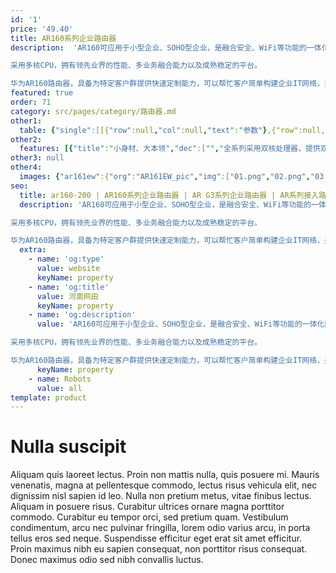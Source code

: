```yaml
---
id: '1'
price: '49.40'
title: AR160系列企业路由器
description:  'AR160可应用于小型企业、SOHO型企业，是融合安全、WiFi等功能的一体化固定接口路由器。

采用多核CPU，拥有领先业界的性能、多业务融合能力以及成熟稳定的平台。

华为AR160路由器，具备为特定客户群提供快速定制能力，可以帮忙客户简单构建企业IT网络，并提供成熟稳定的使用体验。'
featured: true
order: 71
category: src/pages/category/路由器.md
other1: 
  table: {"single":[[{"row":null,"col":null,"text":"参数"},{"row":null,"col":null,"text":"AR160系列"}],[{"row":null,"col":null,"text":"转发性能"},{"row":null,"col":null,"text":"550Kpps"}],[{"row":null,"col":null,"text":"固定WAN端口"},{"row":null,"col":null,"text":"1 * GE"}],[{"row":null,"col":null,"text":"固定LAN端口"},{"row":null,"col":null,"text":"4 * GE（支持切换为WAN口）"}],[{"row":null,"col":null,"text":"Wi-Fi"},{"row":null,"col":null,"text":"802.11 b/g/n(Wi-Fi款型)"}],[{"row":null,"col":null,"text":"内置LTE"},{"row":null,"col":null,"text":"TDD LTE\nFDD LTE(LTE款型)"}],[{"row":null,"col":null,"text":"无线局域网(AC)"},{"row":null,"col":"2","text":"支持AP无线控制器功能，可管理无线AP"}],[{"row":null,"col":null,"text":"QoS"},{"row":null,"col":"2","text":"可提供完善的QoS机制：支持PQ、CQ、WFQ、CBWFQ等调度技术，支持基于IP Precedence、\n802.1P、DSCP、MPLS EXP流量分类，支持流量整形以及WRED拥塞避免机制\n支持等价负载分担（ECMP）和非等价负载分担（UCMP）\n支持智能应用控制（SAC）功能, 可识别P2P流量以及IM流量，并对这些流量进行限速和控制"}],[{"row":null,"col":null,"text":"VPN"},{"row":null,"col":"2","text":"支持IPSec VPN、GRE VPN、DSVPN、L2TP VPN等多种VPN技术"}],[{"row":null,"col":null,"text":"安全"},{"row":null,"col":"2","text":"支持MAC、802.1x、Portal认证、广播抑制、ARP安全等，支持本地认证、AAA认证、RADIUS认证等\n支持包过滤防火墙，支持防火墙安全域"}],[{"row":null,"col":null,"text":"管理维护"},{"row":null,"col":"2","text":"支持SYSLOG、RMON、Web网管、CWMP、SNMP V1/V2/V3、SSH (v1/v2)等功能\n支持U盘快速部署功能"}]]}
other2:
  features: [{"title":"小身材、大本领","dec":["","全系列采用双核处理器，提供双倍应用和双倍性能，并集成3G/LTE或者Wi-Fi无线接入",""]},{"title":"小投资，大回报","dec":["","融合路由、交换、安全、无线的一体化企业网关，有效保护企业投资",""]},{"title":"小产品，大平台","dec":["","采用华为领先的VRP操作系统，模块化和无风扇设计，成熟稳定",""]}]
other3: null
other4:
  images: {"ar161ew":{"org":"AR161EW_pic","img":["01.png","02.png","03.png","04.png","05.png","06.png","07.png","08.png","09.png","10.png","11.png"]}}
seo:
  title: ar160-200 | AR160系列企业路由器 | AR G3系列企业路由器 | AR系列接入路由器 | 路由器 | 企业网络
  description: 'AR160可应用于小型企业、SOHO型企业，是融合安全、WiFi等功能的一体化固定接口路由器。

采用多核CPU，拥有领先业界的性能、多业务融合能力以及成熟稳定的平台。

华为AR160路由器，具备为特定客户群提供快速定制能力，可以帮忙客户简单构建企业IT网络，并提供成熟稳定的使用体验。'
  extra:
    - name: 'og:type'
      value: website
      keyName: property
    - name: 'og:title'
      value: 河南网田
      keyName: property
    - name: 'og:description'
      value: 'AR160可应用于小型企业、SOHO型企业，是融合安全、WiFi等功能的一体化固定接口路由器。

采用多核CPU，拥有领先业界的性能、多业务融合能力以及成熟稳定的平台。

华为AR160路由器，具备为特定客户群提供快速定制能力，可以帮忙客户简单构建企业IT网络，并提供成熟稳定的使用体验。'
      keyName: property
    - name: Robots
      value: all
template: product
---
```


# Nulla suscipit

Aliquam quis laoreet lectus. Proin non mattis nulla, quis posuere mi. Mauris venenatis, magna at pellentesque commodo, lectus risus vehicula elit, nec dignissim nisl sapien id leo. Nulla non pretium metus, vitae finibus lectus. Aliquam in posuere risus. Curabitur ultrices ornare magna porttitor commodo. Curabitur eu tempor orci, sed pretium quam. Vestibulum condimentum, arcu nec pulvinar fringilla, lorem odio varius arcu, in porta tellus eros sed neque. Suspendisse efficitur eget erat sit amet efficitur. Proin maximus nibh eu sapien consequat, non porttitor risus consequat. Donec maximus odio sed nibh convallis luctus.